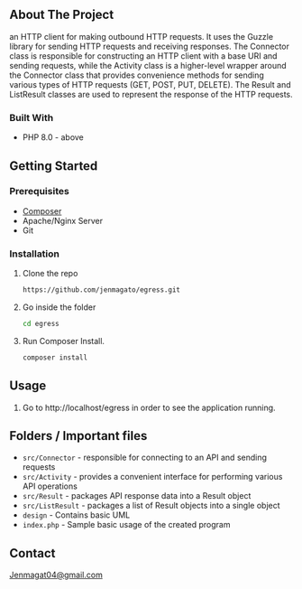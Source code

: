 <!-- ABOUT THE PROJECT -->
## About The Project
an HTTP client for making outbound HTTP requests. It uses the Guzzle library for sending HTTP requests and receiving responses. The Connector class is responsible for constructing an HTTP client with a base URI and sending requests, while the Activity class is a higher-level wrapper around the Connector class that provides convenience methods for sending various types of HTTP requests (GET, POST, PUT, DELETE). The Result and ListResult classes are used to represent the response of the HTTP requests.

### Built With
* PHP 8.0 - above

<!-- GETTING STARTED -->
## Getting Started

### Prerequisites
* [Composer](https://getcomposer.org/)
* Apache/Nginx Server
* Git

### Installation

1. Clone the repo
   ```sh
   https://github.com/jenmagato/egress.git
   ```
2. Go inside the folder
   ```sh
   cd egress
   ```
3. Run Composer Install.
   ```sh
   composer install
   ```

## Usage 
1. Go to http://localhost/egress in order to see the application running. 
   
## Folders / Important files  
- `src/Connector` - responsible for connecting to an API and sending requests
- `src/Activity` - provides a convenient interface for performing various API operations
- `src/Result` - packages API response data into a Result object
- `src/ListResult` - packages a list of Result objects into a single object
- `design` - Contains basic UML
- `index.php` - Sample basic usage of the created program

<!-- CONTACT -->
## Contact
Jenmagat04@gmail.com

